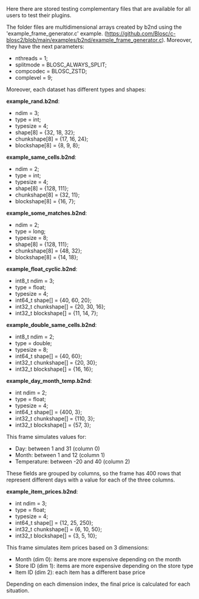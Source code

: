 Here there are stored testing complementary files that are available for
all users to test their plugins.

The folder files are multidimensional arrays created by b2nd using
the 'example_frame_generator.c' example.
(https://github.com/Blosc/c-blosc2/blob/main/examples/b2nd/example_frame_generator.c).
Moreover, they have the next parameters:
- nthreads = 1;
- splitmode = BLOSC_ALWAYS_SPLIT;
- compcodec = BLOSC_ZSTD;
- complevel = 9;

Moreover, each dataset has different types and shapes:

**example_rand.b2nd**:

- ndim = 3;
- type = int;
- typesize = 4;
- shape[8] = {32, 18, 32};
- chunkshape[8] = {17, 16, 24};
- blockshape[8] = {8, 9, 8};

**example_same_cells.b2nd**:

- ndim = 2;
- type = int;
- typesize = 4;
- shape[8] = {128, 111};
- chunkshape[8] = {32, 11};
- blockshape[8] = {16, 7};

**example_some_matches.b2nd**:

- ndim = 2;
- type = long;
- typesize = 8;
- shape[8] = {128, 111};
- chunkshape[8] = {48, 32};
- blockshape[8] = {14, 18};

**example_float_cyclic.b2nd**:

- int8_t ndim = 3;
- type = float;
- typesize = 4;
- int64_t shape[] = {40, 60, 20};
- int32_t chunkshape[] = {20, 30, 16};
- int32_t blockshape[] = {11, 14, 7};

**example_double_same_cells.b2nd**:

- int8_t ndim = 2;
- type = double;
- typesize = 8;
- int64_t shape[] = {40, 60};
- int32_t chunkshape[] = {20, 30};
- int32_t blockshape[] = {16, 16};

**example_day_month_temp.b2nd**:

- int ndim = 2;
- type = float;
- typesize = 4;
- int64_t shape[] = {400, 3};
- int32_t chunkshape[] = {110, 3};
- int32_t blockshape[] = {57, 3};

This frame simulates values for: 
- Day: between 1 and 31 (column 0)
- Month: between 1 and 12 (column 1)
- Temperature: between -20 and 40 (column 2)

These fields are grouped by columns, so the frame has 400 rows that 
represent different days with a value for each of the three columns.

**example_item_prices.b2nd**:

- int ndim = 3;
- type = float;
- typesize = 4;
- int64_t shape[] = {12, 25, 250};
- int32_t chunkshape[] = {6, 10, 50};
- int32_t blockshape[] = {3, 5, 10};
    
This frame simulates item prices based on 3 dimensions:
- Month (dim 0): items are more expensive depending on the month
- Store ID (dim 1): items are more expensive depending on the store type
- Item ID (dim 2): each item has a different base price

Depending on each dimension index, the final price is calculated for 
each situation.
